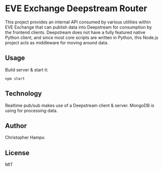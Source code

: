 # EVE Exchange Deepstream Router
This project provides an internal API consumed by various utilities within EVE Exchange that can publish data into Deepstream for consumption by the frontend clients. Deepstream does not have a fully featured native Python client, and since most core scripts are written in Python, this Node.js project acts as middleware for moving around data.

## Usage
Build server & start it:
```
npm start
```

## Technology
Realtime pub/sub makes use of a Deepstream client & server.
MongoDB is using for processing data.

## Author
Christopher Hampu

## License
MIT
